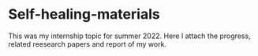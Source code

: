 # Self-healing-materials
This was my internship topic for summer 2022. Here I attach the progress, related reesearch papers and report of my work.
